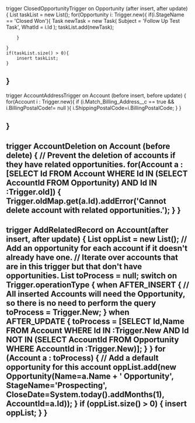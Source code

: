 trigger ClosedOpportunityTrigger on Opportunity (after insert, after update) {
List<Task> taskList = new List<Task>();
    for(Opportunity i: Trigger.new){
        if(i.StageName == 'Closed Won'){
            Task newTask = new Task(
            Subject = 'Follow Up Test Task',
            WhatId = i.Id
            );
                        taskList.add(newTask);

        }
      
    }
    if(taskList.size() > 0){
        insert taskList;
    }
}
-------
trigger AccountAddressTrigger on Account (before insert, before update) {
    for(Account i : Trigger.new){
        if (i.Match_Billing_Address__c == true && i.BillingPostalCode!= null ){
			i.ShippingPostalCode=i.BillingPostalCode;
                }
    }
    
}
-------
trigger AccountDeletion on Account (before delete) {
  // Prevent the deletion of accounts if they have related opportunities.
  for(Account a : [SELECT Id FROM Account
    WHERE Id IN (SELECT AccountId FROM Opportunity) AND
    Id IN :Trigger.old]) {
    Trigger.oldMap.get(a.Id).addError('Cannot delete account with related opportunities.');
  }
}
-------
trigger AddRelatedRecord on Account(after insert, after update) {
    List<Opportunity> oppList = new List<Opportunity>();
    // Add an opportunity for each account if it doesn't already have one.
    // Iterate over accounts that are in this trigger but that don't have opportunities.
    List<Account> toProcess = null;
    switch on Trigger.operationType {
        when AFTER_INSERT {
        // All inserted Accounts will need the Opportunity, so there is no need to perform the query
            toProcess = Trigger.New;
        }
        when AFTER_UPDATE {
            toProcess = [SELECT Id,Name FROM Account
                         WHERE Id IN :Trigger.New AND
                         Id NOT IN (SELECT AccountId FROM Opportunity WHERE AccountId in :Trigger.New)];
        }
    }
    for (Account a : toProcess) {
        // Add a default opportunity for this account
        oppList.add(new Opportunity(Name=a.Name + ' Opportunity',
                                    StageName='Prospecting',
                                    CloseDate=System.today().addMonths(1),
                                    AccountId=a.Id));
    }
    if (oppList.size() > 0) {
        insert oppList;
    }
}
-------